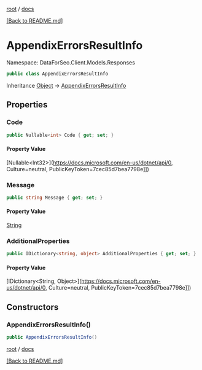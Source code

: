[root](./../ "root") / [docs](./ "docs")

[[Back to README.md]](./../README.md "[Back to README.md]")

# AppendixErrorsResultInfo

Namespace: DataForSeo.Client.Models.Responses

```csharp
public class AppendixErrorsResultInfo
```

Inheritance [Object](https://docs.microsoft.com/en-us/dotnet/api/Object) → [AppendixErrorsResultInfo](./AppendixErrorsResultInfo.md)

## Properties

### **Code**

```csharp
public Nullable<int> Code { get; set; }
```

#### Property Value

[Nullable&lt;Int32&gt;](https://docs.microsoft.com/en-us/dotnet/api/0, Culture=neutral, PublicKeyToken=7cec85d7bea7798e]])<br>

### **Message**

```csharp
public string Message { get; set; }
```

#### Property Value

[String](https://docs.microsoft.com/en-us/dotnet/api/String)<br>

### **AdditionalProperties**

```csharp
public IDictionary<string, object> AdditionalProperties { get; set; }
```

#### Property Value

[IDictionary&lt;String, Object&gt;](https://docs.microsoft.com/en-us/dotnet/api/0, Culture=neutral, PublicKeyToken=7cec85d7bea7798e]])<br>

## Constructors

### **AppendixErrorsResultInfo()**

```csharp
public AppendixErrorsResultInfo()
```

[root](./../ "root") / [docs](./ "docs")

[[Back to README.md]](./../README.md "[Back to README.md]")